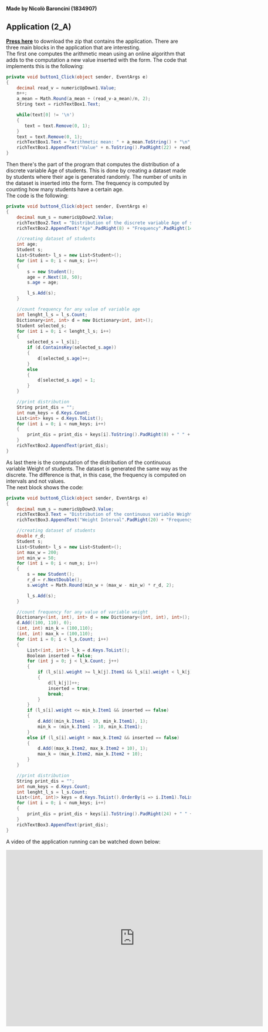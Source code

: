 **Made by Nicolò Baroncini (1834907)**
## Application (2_A)
**[Press here](https://drive.google.com/file/d/1CJtlTgCKAUS03fL33Lxss-KPURu8_Q_G/view?usp=sharing)** to download the zip that contains the application.
There are three main blocks in the application that are interesting. \
The first one computes the arithmetic mean using an online algorithm that adds to the computation a new value inserted with the form. The code that implements this is the following:
```C#
private void button1_Click(object sender, EventArgs e)
{
    decimal read_v = numericUpDown1.Value;
    n++;
    a_mean = Math.Round(a_mean + (read_v-a_mean)/n, 2);
    String text = richTextBox1.Text;

    while(text[0] != '\n')
    {
       text = text.Remove(0, 1);
    }
    text = text.Remove(0, 1);
    richTextBox1.Text = "Arithmetic mean: " + a_mean.ToString() + "\n" + text;
    richTextBox1.AppendText("Value" + n.ToString().PadRight(22) + read_v.ToString() + "\n");
}
```
Then there's the part of the program that computes the distribution of a discrete variable Age of students. This is done by creating a dataset made by students where their age is generated randomly. The number of units in the dataset is inserted into the form. The frequency is computed by counting how many students have a certain age. \
The code is the following: 

```C#
private void button4_Click(object sender, EventArgs e)
{
    decimal num_s = numericUpDown2.Value;
    richTextBox2.Text = "Distribution of the discrete variable Age of students.\n";
    richTextBox2.AppendText("Age".PadRight(8) + "Frequency".PadRight(14) + "Relative Frequency\n");

    //creating dataset of students
    int age;
    Student s;
    List<Student> l_s = new List<Student>();
    for (int i = 0; i < num_s; i++)
    {
        s = new Student();
        age = r.Next(18, 50);
        s.age = age;

        l_s.Add(s);
    }

    //count frequency for any value of variable age
    int lenght_l_s = l_s.Count;
    Dictionary<int, int> d = new Dictionary<int, int>();
    Student selected_s;
    for (int i = 0; i < lenght_l_s; i++)
    {
        selected_s = l_s[i];
        if (d.ContainsKey(selected_s.age))
        {
            d[selected_s.age]++;
        }
        else
        {
            d[selected_s.age] = 1;
        }
    }

    //print distribution
    String print_dis = "";
    int num_keys = d.Keys.Count;
    List<int> keys = d.Keys.ToList();
    for (int i = 0; i < num_keys; i++)
    {
        print_dis = print_dis + keys[i].ToString().PadRight(8) + " " + d[keys[i]].ToString().PadRight(14) + " " + ((((double)d[keys[i]])/((double)lenght_l_s))*100).ToString() + "%" +"\n";
    }
    richTextBox2.AppendText(print_dis);
}
```
As last there is the computation of the distribution of the continuous variable Weight of students. The dataset is generated the same way as the discrete. The difference is that, in this case, the frequency is computed on intervals and not values. \
The next block shows the code:

```C#
private void button6_Click(object sender, EventArgs e)
{
    decimal num_s = numericUpDown3.Value;
    richTextBox3.Text = "Distribution of the continuous variable Weight of students.\n";
    richTextBox3.AppendText("Weight Interval".PadRight(20) + "Frequency".PadRight(14) + "Relative Frequency\n");

    //creating dataset of students
    double r_d;
    Student s;
    List<Student> l_s = new List<Student>();
    int max_w = 200;
    int min_w = 50;
    for (int i = 0; i < num_s; i++)
    {
        s = new Student();
        r_d = r.NextDouble();
        s.weight = Math.Round(min_w + (max_w - min_w) * r_d, 2);

        l_s.Add(s);
    }

    //count frequency for any value of variable weight
    Dictionary<(int, int), int> d = new Dictionary<(int, int), int>();
    d.Add((100, 110), 0);
    (int, int) min_k = (100,110);
    (int, int) max_k = (100,110);
    for (int i = 0; i < l_s.Count; i++)
    {
        List<(int, int)> l_k = d.Keys.ToList();
        Boolean inserted = false;
        for (int j = 0; j < l_k.Count; j++)
        {
            if (l_s[i].weight >= l_k[j].Item1 && l_s[i].weight < l_k[j].Item2)
            {
                d[l_k[j]]++;
                inserted = true;
                break;
            }
        }
        if (l_s[i].weight <= min_k.Item1 && inserted == false)
        {
            d.Add((min_k.Item1 - 10, min_k.Item1), 1);
            min_k = (min_k.Item1 - 10, min_k.Item1);
        }
        else if (l_s[i].weight > max_k.Item2 && inserted == false)
        {
            d.Add((max_k.Item2, max_k.Item2 + 10), 1);
            max_k = (max_k.Item2, max_k.Item2 + 10);
        }
    }

    //print distribution
    String print_dis = "";
    int num_keys = d.Keys.Count;
    int lenght_l_s = l_s.Count;
    List<(int, int)> keys = d.Keys.ToList().OrderBy(i => i.Item1).ToList();
    for (int i = 0; i < num_keys; i++)
    {
        print_dis = print_dis + keys[i].ToString().PadRight(24) + " " + d[keys[i]].ToString().PadRight(14) + " " + ((((double)d[keys[i]]) / ((double)lenght_l_s)) * 100).ToString() + "%" + "\n";
    }
    richTextBox3.AppendText(print_dis);
}
```

A video of the application running can be watched down below:
<iframe src="https://user-images.githubusercontent.com/78324346/136278237-be555cc8-bf18-45b4-bcd8-eb117570640e.mp4" width="700" height="480" frameborder="0" allowfullscreen=""> </iframe>
